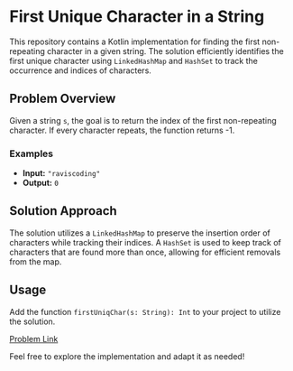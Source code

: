 # First Unique Character in a String

This repository contains a Kotlin implementation for finding the first non-repeating character in a given string. The solution efficiently identifies the first unique character using `LinkedHashMap` and `HashSet` to track the occurrence and indices of characters.

## Problem Overview

Given a string `s`, the goal is to return the index of the first non-repeating character. If every character repeats, the function returns -1.

### Examples

- **Input:** `"raviscoding"`
- **Output:** `0`

## Solution Approach

The solution utilizes a `LinkedHashMap` to preserve the insertion order of characters while tracking their indices. A `HashSet` is used to keep track of characters that are found more than once, allowing for efficient removals from the map.

## Usage

Add the function `firstUniqChar(s: String): Int` to your project to utilize the solution.

[Problem Link](https://leetcode.com/problems/first-unique-character-in-a-string/description)

Feel free to explore the implementation and adapt it as needed!
